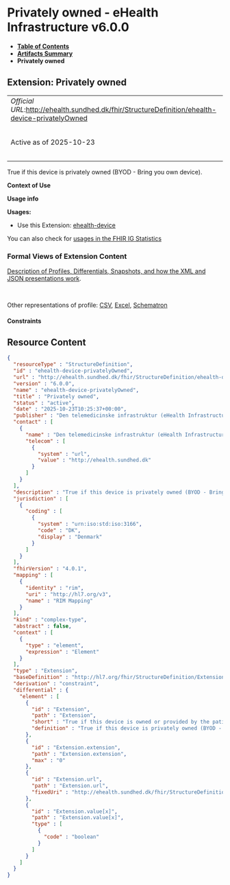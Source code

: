 # Privately owned - eHealth Infrastructure v6.0.0

* [**Table of Contents**](toc.md)
* [**Artifacts Summary**](artifacts.md)
* **Privately owned**

## Extension: Privately owned 

| | |
| :--- | :--- |
| *Official URL*:http://ehealth.sundhed.dk/fhir/StructureDefinition/ehealth-device-privatelyOwned | *Version*:6.0.0 |
| Active as of 2025-10-23 | *Computable Name*:ehealth-device-privatelyOwned |

True if this device is privately owned (BYOD - Bring you own device).

**Context of Use**

**Usage info**

**Usages:**

* Use this Extension: [ehealth-device](StructureDefinition-ehealth-device.md)

You can also check for [usages in the FHIR IG Statistics](https://packages2.fhir.org/xig/dk.ehealth.sundhed.fhir.ig.core|current/StructureDefinition/ehealth-device-privatelyOwned)

### Formal Views of Extension Content

 [Description of Profiles, Differentials, Snapshots, and how the XML and JSON presentations work](http://build.fhir.org/ig/FHIR/ig-guidance/readingIgs.html#structure-definitions). 

 

Other representations of profile: [CSV](StructureDefinition-ehealth-device-privatelyOwned.csv), [Excel](StructureDefinition-ehealth-device-privatelyOwned.xlsx), [Schematron](StructureDefinition-ehealth-device-privatelyOwned.sch) 

#### Constraints



## Resource Content

```json
{
  "resourceType" : "StructureDefinition",
  "id" : "ehealth-device-privatelyOwned",
  "url" : "http://ehealth.sundhed.dk/fhir/StructureDefinition/ehealth-device-privatelyOwned",
  "version" : "6.0.0",
  "name" : "ehealth-device-privatelyOwned",
  "title" : "Privately owned",
  "status" : "active",
  "date" : "2025-10-23T10:25:37+00:00",
  "publisher" : "Den telemedicinske infrastruktur (eHealth Infrastructure)",
  "contact" : [
    {
      "name" : "Den telemedicinske infrastruktur (eHealth Infrastructure)",
      "telecom" : [
        {
          "system" : "url",
          "value" : "http://ehealth.sundhed.dk"
        }
      ]
    }
  ],
  "description" : "True if this device is privately owned (BYOD - Bring you own device).",
  "jurisdiction" : [
    {
      "coding" : [
        {
          "system" : "urn:iso:std:iso:3166",
          "code" : "DK",
          "display" : "Denmark"
        }
      ]
    }
  ],
  "fhirVersion" : "4.0.1",
  "mapping" : [
    {
      "identity" : "rim",
      "uri" : "http://hl7.org/v3",
      "name" : "RIM Mapping"
    }
  ],
  "kind" : "complex-type",
  "abstract" : false,
  "context" : [
    {
      "type" : "element",
      "expression" : "Element"
    }
  ],
  "type" : "Extension",
  "baseDefinition" : "http://hl7.org/fhir/StructureDefinition/Extension",
  "derivation" : "constraint",
  "differential" : {
    "element" : [
      {
        "id" : "Extension",
        "path" : "Extension",
        "short" : "True if this device is owned or provided by the patient.",
        "definition" : "True if this device is privately owned (BYOD - Bring you own device)."
      },
      {
        "id" : "Extension.extension",
        "path" : "Extension.extension",
        "max" : "0"
      },
      {
        "id" : "Extension.url",
        "path" : "Extension.url",
        "fixedUri" : "http://ehealth.sundhed.dk/fhir/StructureDefinition/ehealth-device-privatelyOwned"
      },
      {
        "id" : "Extension.value[x]",
        "path" : "Extension.value[x]",
        "type" : [
          {
            "code" : "boolean"
          }
        ]
      }
    ]
  }
}

```
